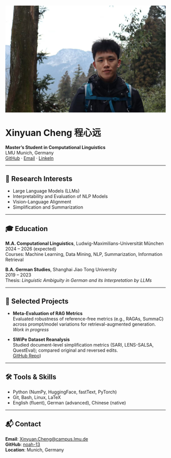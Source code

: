 ![avatar](avatar.jpg)
# Xinyuan Cheng 程心远

**Master’s Student in Computational Linguistics**  
LMU Munich, Germany  
[GitHub](https://github.com/noah-13) · [Email](Xinyuan.Cheng@campus.lmu.de) · [Linkeln](www.linkedin.com/in/xinyuan13)

---

## 🧠 Research Interests

- Large Language Models (LLMs)
- Interpretability and Evaluation of NLP Models
- Vision-Language Alignment
- Simplification and Summarization

---

## 🎓 Education

**M.A. Computational Linguistics**, Ludwig-Maximilians-Universität München  
2024 – 2026 (expected)  
Courses: Machine Learning, Data Mining, NLP, Summarization, Information Retrieval

**B.A. German Studies**, Shanghai Jiao Tong University  
2019 – 2023  
Thesis: *Linguistic Ambiguity in German and its Interpretation by LLMs*

---

## 📄 Selected Projects

- **Meta-Evaluation of RAG Metrics**  
  Evaluated robustness of reference-free metrics (e.g., RAGAs, SummaC) across prompt/model variations for retrieval-augmented generation.  
  _Work in progress_

- **SWiPe Dataset Reanalysis**  
  Studied document-level simplification metrics (SARI, LENS-SALSA, QuestEval); compared original and reversed edits.  
  [GitHub Repo](https://github.com/noah-13/re-evaluate-swipe))

---

## 🛠️ Tools & Skills

- Python (NumPy, HuggingFace, fastText, PyTorch)
- Git, Bash, Linux, LaTeX
- English (fluent), German (advanced), Chinese (native)

---

## 📬 Contact

**Email**: Xinyuan.Cheng@campus.lmu.de  
**GitHub**: [noah-13](https://github.com/noah-13)  
**Location**: Munich, Germany
